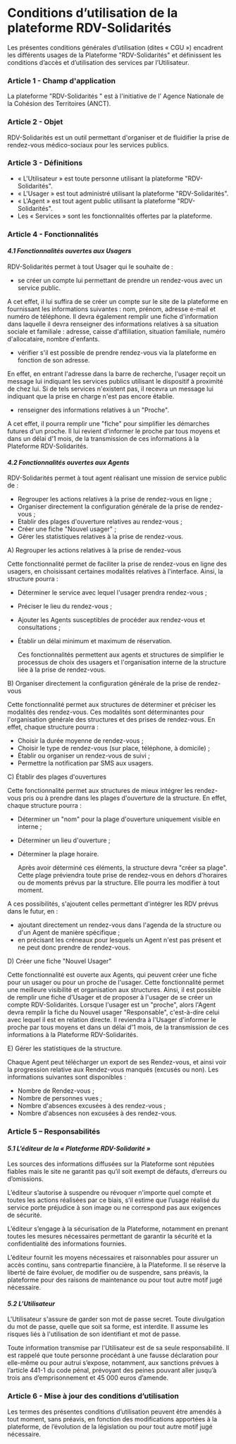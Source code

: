 # Conditions d’utilisation de la plateforme RDV-Solidarités

Les présentes conditions générales d’utilisation \(dites « CGU »\) encadrent les différents usages de la Plateforme "RDV-Solidarités" et définissent les conditions d’accès et d’utilisation des services par l’Utilisateur.

### **Article 1 - Champ d'application**

La plateforme "RDV-Solidarités " est à l'initiative de l’ Agence Nationale de la Cohésion des Territoires \(ANCT\).

### **Article 2 - Objet**

RDV-Solidarités est un outil permettant d'organiser et de fluidifier la prise de rendez-vous médico-sociaux pour les services publics.

### **Article 3 - Définitions**

* « L'Utilisateur » est toute personne utilisant la plateforme "RDV-Solidarités".
* « L'Usager » est tout administré utilisant la plateforme "RDV-Solidarités".
* « L'Agent » est tout agent public utilisant la plateforme "RDV-Solidarités".
* Les « Services » sont les fonctionnalités offertes par la plateforme.

### **Article 4 - Fonctionnalités**

#### _4.1 Fonctionnalités ouvertes aux Usagers_

RDV-Solidarités permet à tout Usager qui le souhaite de :

* se créer un compte lui permettant de prendre un rendez-vous avec un service public.

A cet effet, il lui suffira de se créer un compte sur le site de la plateforme en fournissant les informations suivantes : nom, prénom, adresse e-mail et numéro de téléphone. Il devra également remplir une fiche d'information dans laquelle il devra renseigner des informations relatives à sa situation sociale et familiale : adresse, caisse d'affiliation, situation familiale, numéro d'allocataire, nombre d'enfants.

* vérifier s'il est possible de prendre rendez-vous via la plateforme en fonction de son adresse. 

En effet, en entrant l'adresse dans la barre de recherche, l'usager reçoit un message lui indiquant les services publics utilisant le dispositif à proximité de chez lui. Si de tels services n'existent pas, il recevra un message lui indiquant que la prise en charge n'est pas encore établie.

* renseigner des informations relatives à un "Proche".

A cet effet, il pourra remplir une "fiche" pour simplifier les démarches futures d'un proche. Il lui revient d'informer le proche par tous moyens et dans un délai d'1 mois, de la transmission de ces informations à la Plateforme RDV-Solidarités.

#### _4.2 Fonctionnalités ouvertes aux Agents_

RDV-Solidarités permet à tout agent réalisant une mission de service public de :

* Regrouper les actions relatives à la prise de rendez-vous en ligne ;
* Organiser directement la configuration générale de la prise de rendez-vous ;
* Etablir des plages d'ouverture relatives au rendez-vous ;
* Créer une fiche "Nouvel usager" ;
* Gérer les statistiques relatives à la prise de rendez-vous.

A\) Regrouper les actions relatives à la prise de rendez-vous

Cette fonctionnalité permet de faciliter la prise de rendez-vous en ligne des usagers, en choisissant certaines modalités relatives à l'interface. Ainsi, la structure pourra :

* Déterminer le service avec lequel l'usager prendra rendez-vous ;
* Préciser le lieu du rendez-vous ;
* Ajouter les Agents susceptibles de procéder aux rendez-vous et consultations ;
* Établir un délai minimum et maximum de réservation.

  Ces fonctionnalités permettent aux agents et structures de simplifier le processus de choix des usagers et l'organisation interne de la structure liée à la prise de rendez-vous.

B\) Organiser directement la configuration générale de la prise de rendez-vous

Cette fonctionnalité permet aux structures de déterminer et préciser les modalités des rendez-vous. Ces modalités sont déterminantes pour l'organisation générale des structures et des prises de rendez-vous. En effet, chaque structure pourra :

* Choisir la durée moyenne de rendez-vous ;
* Choisir le type de rendez-vous \(sur place, téléphone, à domicile\) ;
* Établir ou organiser un rendez-vous de suivi ;
* Permettre la notification par SMS aux usagers.

C\) Établir des plages d'ouvertures

Cette fonctionnalité permet aux structures de mieux intégrer les rendez-vous pris ou à prendre dans les plages d'ouverture de la structure. En effet, chaque structure pourra :

* Déterminer un "nom" pour la plage d'ouverture uniquement visible en interne ;
* Déterminer un lieu d'ouverture ;
* Déterminer la plage horaire.

  Après avoir déterminé ces éléments, la structure devra "créer sa plage". Cette plage préviendra toute prise de rendez-vous en dehors d'horaires ou de moments prévus par la structure. Elle pourra les modifier à tout moment.

A ces possibilités, s'ajoutent celles permettant d'intégrer les RDV prévus dans le futur, en :

* ajoutant directement un rendez-vous dans l'agenda de la structure ou d'un Agent de manière spécifique ;
* en précisant les créneaux pour lesquels un Agent n'est pas présent et ne peut donc prendre de rendez-vous.

D\) Créer une fiche "Nouvel Usager"

Cette fonctionnalité est ouverte aux Agents, qui peuvent créer une fiche pour un usager ou pour un proche de l'usager. Cette fonctionnalité permet une meilleure visibilité et organisation aux structures. Ainsi, il est possible de remplir une fiche d'Usager et de proposer à l'usager de se créer un compte RDV-Solidarités. Lorsque l'usager est un "proche", alors l'Agent devra remplir la fiche du Nouvel usager "Responsable", c'est-à-dire celui avec lequel il est en relation directe. Il reviendra à l'Usager d'informer le proche par tous moyens et dans un délai d'1 mois, de la transmission de ces informations à la Plateforme RDV-Solidarités.

E\) Gérer les statistiques de la structure.

Chaque Agent peut télécharger un export de ses Rendez-vous, et ainsi voir la progression relative aux Rendez-vous manqués \(excusés ou non\). Les informations suivantes sont disponibles :

* Nombre de Rendez-vous ;
* Nombre de personnes vues ;
* Nombre d'absences excusées à des rendez-vous ;
* Nombre d'absences non excusées à des rendez-vous.

### **Article 5 – Responsabilités**

#### _5.1 L’éditeur de la « Plateforme RDV-Solidarité »_

Les sources des informations diffusées sur la Plateforme sont réputées fiables mais le site ne garantit pas qu’il soit exempt de défauts, d’erreurs ou d’omissions.

L’éditeur s’autorise à suspendre ou révoquer n'importe quel compte et toutes les actions réalisées par ce biais, s’il estime que l’usage réalisé du service porte préjudice à son image ou ne correspond pas aux exigences de sécurité.

L’éditeur s’engage à la sécurisation de la Plateforme, notamment en prenant toutes les mesures nécessaires permettant de garantir la sécurité et la confidentialité des informations fournies.

L’éditeur fournit les moyens nécessaires et raisonnables pour assurer un accès continu, sans contrepartie financière, à la Plateforme. Il se réserve la liberté de faire évoluer, de modifier ou de suspendre, sans préavis, la plateforme pour des raisons de maintenance ou pour tout autre motif jugé nécessaire.

#### _5.2 L’Utilisateur_

L'Utilisateur s'assure de garder son mot de passe secret. Toute divulgation du mot de passe, quelle que soit sa forme, est interdite. Il assume les risques liés à l'utilisation de son identifiant et mot de passe.

Toute information transmise par l'Utilisateur est de sa seule responsabilité. Il est rappelé que toute personne procédant à une fausse déclaration pour elle-même ou pour autrui s’expose, notamment, aux sanctions prévues à l’article 441-1 du code pénal, prévoyant des peines pouvant aller jusqu’à trois ans d’emprisonnement et 45 000 euros d’amende.

### **Article 6 - Mise à jour des conditions d’utilisation**

Les termes des présentes conditions d’utilisation peuvent être amendés à tout moment, sans préavis, en fonction des modifications apportées à la plateforme, de l’évolution de la législation ou pour tout autre motif jugé nécessaire.


